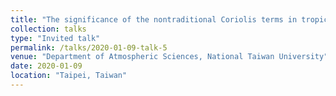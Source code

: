 ```yaml
---
title: "The significance of the nontraditional Coriolis terms in tropical large-scale dynamics"
collection: talks
type: "Invited talk"
permalink: /talks/2020-01-09-talk-5
venue: "Department of Atmospheric Sciences, National Taiwan University"
date: 2020-01-09
location: "Taipei, Taiwan"
---
```



